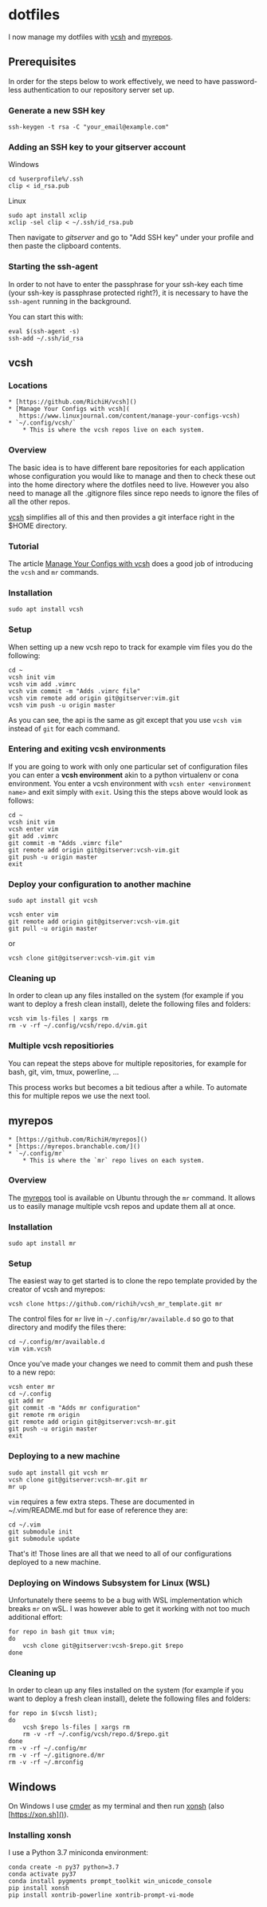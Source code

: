 # dotfiles

I now manage my dotfiles with [vcsh](https://github.com/RichiH/vcsh) and
[myrepos](https://github.com/RichiH/myrepos).

## Prerequisites

In order for the steps below to work effectively, we need to have password-less
authentication to our repository server set up.

### Generate a new SSH key

    ssh-keygen -t rsa -C "your_email@example.com"

### Adding an SSH key to your gitserver account

Windows

    cd %userprofile%/.ssh
    clip < id_rsa.pub

Linux

    sudo apt install xclip
    xclip -sel clip < ~/.ssh/id_rsa.pub

Then navigate to _gitserver_ and go to "Add SSH key" under your profile and
then paste the clipboard contents.

### Starting the ssh-agent

In order to not have to enter the passphrase for your ssh-key each time (your
ssh-key is passphrase protected right?), it is necessary to have the
`ssh-agent` running in the background.

You can start this with:

    eval $(ssh-agent -s)
    ssh-add ~/.ssh/id_rsa

## vcsh

### Locations

    * [https://github.com/RichiH/vcsh]()
    * [Manage Your Configs with vcsh](
       https://www.linuxjournal.com/content/manage-your-configs-vcsh)
    * `~/.config/vcsh/`
        * This is where the vcsh repos live on each system.

### Overview

The basic idea is to have different bare repositories for each application
whose configuration you would like to manage and then to check these out into
the home directory where the dotfiles need to live. However you also need to
manage all the .gitignore files since repo needs to ignore the files of all the
other repos.

[vcsh](https://github.com/RichiH/vcsh) simplifies all of this and then provides
a git interface right in the $HOME directory.

### Tutorial

The article [Manage Your Configs with vcsh](
https://www.linuxjournal.com/content/manage-your-configs-vcsh) does a good job
of introducing the `vcsh` and `mr` commands.

### Installation

    sudo apt install vcsh

### Setup

When setting up a new vcsh repo to track for example vim files you do the
following:

    cd ~
    vcsh init vim
    vcsh vim add .vimrc
    vcsh vim commit -m "Adds .vimrc file"
    vcsh vim remote add origin git@gitserver:vim.git
    vcsh vim push -u origin master

As you can see, the api is the same as git except that you use `vcsh vim`
instead of `git` for each command.

### Entering and exiting vcsh environments

If you are going to work with only one particular set of configuration files
you can enter a **vcsh environment** akin to a python virtualenv or cona
environment. You enter a vcsh environment with `vcsh enter <environment name>`
and exit simply with `exit`. Using this the steps above would look as follows:

    cd ~
    vcsh init vim
    vcsh enter vim
    git add .vimrc
    git commit -m "Adds .vimrc file"
    git remote add origin git@gitserver:vcsh-vim.git
    git push -u origin master
    exit

### Deploy your configuration to another machine

    sudo apt install git vcsh

    vcsh enter vim
    git remote add origin git@gitserver:vcsh-vim.git
    git pull -u origin master

or

    vcsh clone git@gitserver:vcsh-vim.git vim

### Cleaning up

In order to clean up any files installed on the system (for example if you want
to deploy a fresh clean install), delete the following files and folders:

    vcsh vim ls-files | xargs rm
    rm -v -rf ~/.config/vcsh/repo.d/vim.git

### Multiple vcsh repositiories

You can repeat the steps above for multiple repositories, for example for bash,
git, vim, tmux, powerline, ...

This process works but becomes a bit tedious after a while. To automate this
for multiple repos we use the next tool.

## myrepos

    * [https://github.com/RichiH/myrepos]()
    * [https://myrepos.branchable.com/]()
    * `~/.config/mr`
        * This is where the `mr` repo lives on each system.

### Overview

The [myrepos](https://github.com/RichiH/myrepos) tool is available on Ubuntu
through the `mr` command. It allows us to easily manage multiple vcsh repos and
update them all at once.

### Installation

    sudo apt install mr

### Setup

The easiest way to get started is to clone the repo template provided by the
creator of vcsh and myrepos:

    vcsh clone https://github.com/richih/vcsh_mr_template.git mr

The control files for `mr` live in `~/.config/mr/available.d` so go to that
directory and modify the files there:

    cd ~/.config/mr/available.d
    vim vim.vcsh

Once you've made your changes we need to commit them and push these to a new
repo:

    vcsh enter mr
    cd ~/.config
    git add mr
    git commit -m "Adds mr configuration"
    git remote rm origin
    git remote add origin git@gitserver:vcsh-mr.git
    git push -u origin master
    exit

### Deploying to a new machine

    sudo apt install git vcsh mr
    vcsh clone git@gitserver:vcsh-mr.git mr
    mr up

`vim` requires a few extra steps. These are documented in ~/.vim/README.md but
for ease of reference they are:

    cd ~/.vim
    git submodule init
    git submodule update

That's it! Those lines are all that we need to all of our configurations
deployed to a new machine.

### Deploying on Windows Subsystem for Linux (WSL)

Unfortunately there seems to be a bug with WSL implementation which breaks `mr`
on wSL. I was however able to get it working with not too much additional
effort:

    for repo in bash git tmux vim; 
    do
        vcsh clone git@gitserver:vcsh-$repo.git $repo
    done

### Cleaning up

In order to clean up any files installed on the system (for example if you want
to deploy a fresh clean install), delete the following files and folders:

    for repo in $(vcsh list);
    do
        vcsh $repo ls-files | xargs rm
        rm -v -rf ~/.config/vcsh/repo.d/$repo.git
    done
    rm -v -rf ~/.config/mr
    rm -v -rf ~/.gitignore.d/mr
    rm -v -rf ~/.mrconfig

## Windows

On Windows I use [cmder](https://github.com/cmderdev/cmder/wiki) as my terminal
and then run [xonsh](https://github.com/xonsh/xonsh) (also [https://xon.sh]()).

### Installing xonsh

I use a Python 3.7 miniconda environment:

    conda create -n py37 python=3.7
    conda activate py37
    conda install pygments prompt_toolkit win_unicode_console
    pip install xonsh
    pip install xontrib-powerline xontrib-prompt-vi-mode
